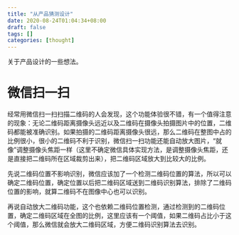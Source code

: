 ```yaml
---
title: "从产品猜测设计"
date: 2020-08-24T01:04:34+08:00
draft: false
tags: []
categories: [thought]
---
```


关于产品设计的一些想法。

<!--more-->


# 微信扫一扫

经常用微信扫一扫扫描二维码的人会发现，这个功能体验很不错，有一个值得注意的现象：无论二维码距离摄像头远近以及二维码在摄像头拍摄图片中的位置，二维码都能被准确识别。如果拍摄的二维码距离摄像头很远，那么二维码在整图中占的比例很小，很小的二维码不利于识别，微信扫一扫功能还能自动放大图片，“就像”调整摄像头焦距一样（这里不确定微信具体实现方法，是调整摄像头焦距，还是直接把二维码所在区域裁剪出来），把二维码区域放大到比较大的比例。

先说二维码位置不影响识别，微信应该加了一个检测二维码位置的算法，所以可以确定二维码位置，确定位置以后把二维码区域送到二维码识别算法，排除了二维码位置的影响，就算二维码不在图像中心也可以识别。

再说自动放大二维码功能，这个也依赖二维码位置检测，通过检测到的二维码位置，确定二维码区域在全图的比例，这里应该有一个阈值，如果二维码占比小于这个阈值，那么微信就会放大二维码区域，方便二维码识别算法去识别。
